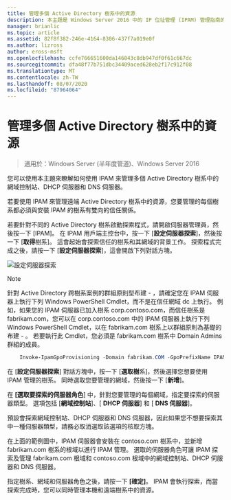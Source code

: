 ```yaml
---
title: 管理多個 Active Directory 樹系中的資源
description: 本主題是 Windows Server 2016 中的 IP 位址管理 (IPAM) 管理指南的一部分。
manager: brianlic
ms.topic: article
ms.assetid: 82f8f382-246e-4164-8306-437f7a019e0f
ms.author: lizross
author: eross-msft
ms.openlocfilehash: ccfe766651600da146843c8db947df0f61c667dc
ms.sourcegitcommit: dfa48f77b751dbc34409aced628eb2f17c912f08
ms.translationtype: MT
ms.contentlocale: zh-TW
ms.lasthandoff: 08/07/2020
ms.locfileid: "87964064"
---
```

# <a name="manage-resources-in-multiple-active-directory-forests"></a>管理多個 Active Directory 樹系中的資源

>適用於：Windows Server (半年度管道)、Windows Server 2016

您可以使用本主題來瞭解如何使用 IPAM 來管理多個 Active Directory 樹系中的網域控制站、DHCP 伺服器和 DNS 伺服器。

若要使用 IPAM 來管理遠端 Active Directory 樹系中的資源，您要管理的每個樹系都必須與安裝 IPAM 的樹系有雙向的信任關係。

若要針對不同的 Active Directory 樹系啟動探索程式，請開啟伺服器管理員，然後按一下 [IPAM]。 在 IPAM 用戶端主控台中，按一下 [**設定伺服器探索**]，然後按一下 [**取得**樹系]。 這會起始會探索信任的樹系和其網域的背景工作。 探索程式完成之後，請按一下 [**設定伺服器探索**]，這會開啟下列對話方塊。

![設定伺服器探索](../../media/Manage-Resources-in-Multiple-Active-Directory-Forests/ipam_serverdiscovery.jpg)

>[!NOTE]
>針對 Active Directory 跨樹系案例的群組原則型布建 \- ，請確定您在 IPAM 伺服器上執行下列 Windows PowerShell Cmdlet，而不是在信任網域 dc 上執行。 例如，如果您的 IPAM 伺服器已加入樹系 corp.contoso.com，而信任樹系是 fabrikam.com，您可以在 corp.contoso.com 中的 IPAM 伺服器上執行下列 Windows PowerShell Cmdlet，以在 fabrikam.com 樹系上以群組原則為基礎的布建 \- 。 若要執行此 Cmdlet，您必須是 fabrikam.com 樹系中 Domain Admins 群組的成員。

```powershell
    Invoke-IpamGpoProvisioning -Domain fabrikam.COM -GpoPrefixName IPAMSERVER -IpamServerFqdn IPAM.CORP.CONTOSO.COM
```

在 [**設定伺服器探索**] 對話方塊中，按一下 [**選取樹**系]，然後選擇您想要使用 IPAM 管理的樹系。 同時選取您要管理的網域，然後按一下 [**新增**]。

在 **[選取要探索的伺服器角色**] 中，針對您要管理的每個網域，指定要探索的伺服器類型。 選項包括 [**網域控制站**]、[ **DHCP 伺服器**] 和 [ **DNS 伺服器**]。

預設會探索網域控制站、DHCP 伺服器和 DNS 伺服器，因此如果您不想要探索其中一種伺服器類型，請務必取消選取該選項的核取方塊。

在上面的範例圖中，IPAM 伺服器會安裝在 contoso.com 樹系中，並新增 fabrikam.com 樹系的根域以進行 IPAM 管理。 選取的伺服器角色可讓 IPAM 探索及管理 fabrikam.com 根域和 contoso.com 根域中的網域控制站、DHCP 伺服器和 DNS 伺服器。

指定樹系、網域和伺服器角色之後，請按一下 **[確定]**。 IPAM 會執行探索，而當探索完成時，您可以同時管理本機和遠端樹系中的資源。
